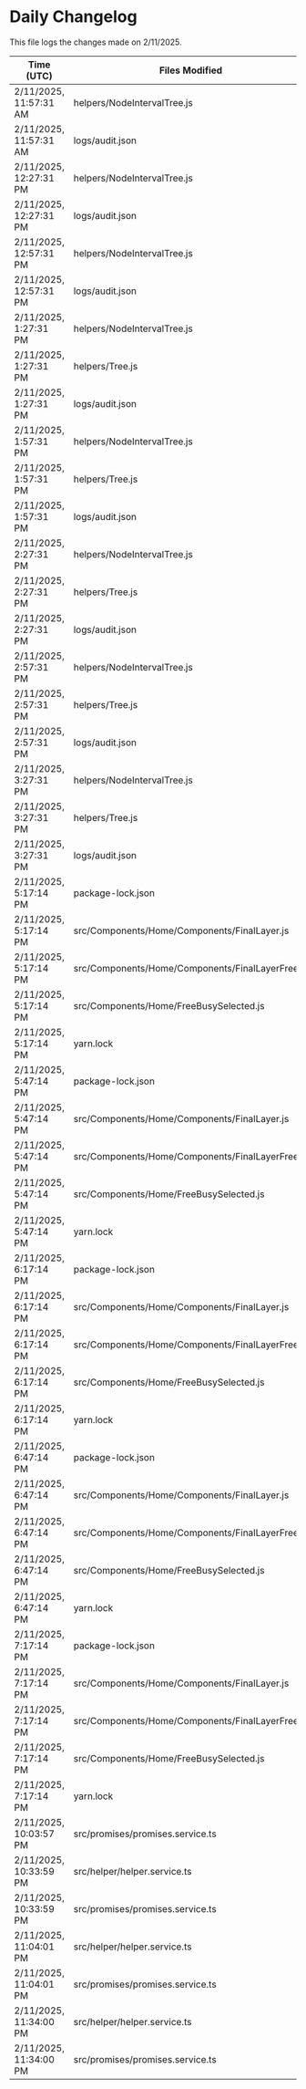 # Daily Changelog

This file logs the changes made on 2/11/2025.

| Time (UTC)             | Files Modified                    | Changes (Addition/Deletion) |
|------------------------|-----------------------------------|-----------------------------|
| 2/11/2025, 11:57:31 AM | helpers/NodeIntervalTree.js | 0 Additions & 2 Deletions |
| 2/11/2025, 11:57:31 AM | logs/audit.json | 5 Additions & 5 Deletions |
| 2/11/2025, 12:27:31 PM | helpers/NodeIntervalTree.js | 50 Additions & 245 Deletions|
| 2/11/2025, 12:27:31 PM | logs/audit.json | 5 Additions & 5 Deletions|
| 2/11/2025, 12:57:31 PM | helpers/NodeIntervalTree.js | 60 Additions & 245 Deletions|
| 2/11/2025, 12:57:31 PM | logs/audit.json | 5 Additions & 5 Deletions|
| 2/11/2025, 1:27:31 PM | helpers/NodeIntervalTree.js | 62 Additions & 192 Deletions|
| 2/11/2025, 1:27:31 PM | helpers/Tree.js | 7 Additions & 7 Deletions|
| 2/11/2025, 1:27:31 PM | logs/audit.json | 5 Additions & 5 Deletions|
| 2/11/2025, 1:57:31 PM | helpers/NodeIntervalTree.js | 63 Additions & 193 Deletions|
| 2/11/2025, 1:57:31 PM | helpers/Tree.js | 8 Additions & 8 Deletions|
| 2/11/2025, 1:57:31 PM | logs/audit.json | 5 Additions & 5 Deletions|
| 2/11/2025, 2:27:31 PM | helpers/NodeIntervalTree.js | 73 Additions & 194 Deletions|
| 2/11/2025, 2:27:31 PM | helpers/Tree.js | 9 Additions & 8 Deletions|
| 2/11/2025, 2:27:31 PM | logs/audit.json | 5 Additions & 5 Deletions|
| 2/11/2025, 2:57:31 PM | helpers/NodeIntervalTree.js | 73 Additions & 194 Deletions|
| 2/11/2025, 2:57:31 PM | helpers/Tree.js | 9 Additions & 8 Deletions|
| 2/11/2025, 2:57:31 PM | logs/audit.json | 5 Additions & 5 Deletions|
| 2/11/2025, 3:27:31 PM | helpers/NodeIntervalTree.js | 73 Additions & 194 Deletions|
| 2/11/2025, 3:27:31 PM | helpers/Tree.js | 9 Additions & 8 Deletions|
| 2/11/2025, 3:27:31 PM | logs/audit.json | 5 Additions & 5 Deletions|
| 2/11/2025, 5:17:14 PM | package-lock.json | 0 Additions & 7 Deletions|
| 2/11/2025, 5:17:14 PM | src/Components/Home/Components/FinalLayer.js | 2 Additions & 0 Deletions|
| 2/11/2025, 5:17:14 PM | src/Components/Home/Components/FinalLayerFree.js | 3 Additions & 0 Deletions|
| 2/11/2025, 5:17:14 PM | src/Components/Home/FreeBusySelected.js | 1 Additions & 1 Deletions|
| 2/11/2025, 5:17:14 PM | yarn.lock | 0 Additions & 5 Deletions|
| 2/11/2025, 5:47:14 PM | package-lock.json | 0 Additions & 7 Deletions|
| 2/11/2025, 5:47:14 PM | src/Components/Home/Components/FinalLayer.js | 2 Additions & 0 Deletions|
| 2/11/2025, 5:47:14 PM | src/Components/Home/Components/FinalLayerFree.js | 3 Additions & 0 Deletions|
| 2/11/2025, 5:47:14 PM | src/Components/Home/FreeBusySelected.js | 1 Additions & 1 Deletions|
| 2/11/2025, 5:47:14 PM | yarn.lock | 0 Additions & 5 Deletions|
| 2/11/2025, 6:17:14 PM | package-lock.json | 0 Additions & 7 Deletions|
| 2/11/2025, 6:17:14 PM | src/Components/Home/Components/FinalLayer.js | 2 Additions & 0 Deletions|
| 2/11/2025, 6:17:14 PM | src/Components/Home/Components/FinalLayerFree.js | 3 Additions & 0 Deletions|
| 2/11/2025, 6:17:14 PM | src/Components/Home/FreeBusySelected.js | 1 Additions & 1 Deletions|
| 2/11/2025, 6:17:14 PM | yarn.lock | 0 Additions & 5 Deletions|
| 2/11/2025, 6:47:14 PM | package-lock.json | 0 Additions & 7 Deletions|
| 2/11/2025, 6:47:14 PM | src/Components/Home/Components/FinalLayer.js | 2 Additions & 0 Deletions|
| 2/11/2025, 6:47:14 PM | src/Components/Home/Components/FinalLayerFree.js | 3 Additions & 0 Deletions|
| 2/11/2025, 6:47:14 PM | src/Components/Home/FreeBusySelected.js | 1 Additions & 1 Deletions|
| 2/11/2025, 6:47:14 PM | yarn.lock | 0 Additions & 5 Deletions|
| 2/11/2025, 7:17:14 PM | package-lock.json | 0 Additions & 7 Deletions|
| 2/11/2025, 7:17:14 PM | src/Components/Home/Components/FinalLayer.js | 2 Additions & 0 Deletions|
| 2/11/2025, 7:17:14 PM | src/Components/Home/Components/FinalLayerFree.js | 3 Additions & 0 Deletions|
| 2/11/2025, 7:17:14 PM | src/Components/Home/FreeBusySelected.js | 1 Additions & 1 Deletions|
| 2/11/2025, 7:17:14 PM | yarn.lock | 0 Additions & 5 Deletions|
| 2/11/2025, 10:03:57 PM | src/promises/promises.service.ts | 1 Additions & 1 Deletions|
| 2/11/2025, 10:33:59 PM | src/helper/helper.service.ts | 2 Additions & 2 Deletions|
| 2/11/2025, 10:33:59 PM | src/promises/promises.service.ts | 2 Additions & 1 Deletions|
| 2/11/2025, 11:04:01 PM | src/helper/helper.service.ts | 2 Additions & 2 Deletions|
| 2/11/2025, 11:04:01 PM | src/promises/promises.service.ts | 2 Additions & 1 Deletions|
| 2/11/2025, 11:34:00 PM | src/helper/helper.service.ts | 2 Additions & 2 Deletions|
| 2/11/2025, 11:34:00 PM | src/promises/promises.service.ts | 2 Additions & 1 Deletions|
